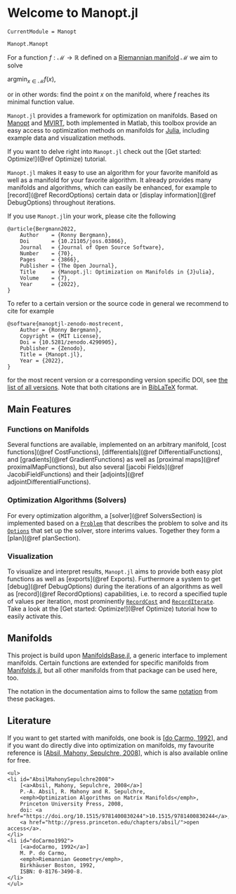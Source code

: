 # Welcome to Manopt.jl

```@meta
CurrentModule = Manopt
```

```@docs
Manopt.Manopt
```

For a function $f:\mathcal M → ℝ$ defined on a [Riemannian manifold](https://en.wikipedia.org/wiki/Riemannian_manifold) $\mathcal M$ we aim to solve

$\operatorname*{argmin}_{x ∈ \mathcal M} f(x),$

or in other words: find the point $x$ on the manifold, where $f$ reaches its minimal function value.

`Manopt.jl` provides a framework for optimization on manifolds.
Based on [Manopt](https://manopt.org) and
[MVIRT](https://ronnybergmann.net/mvirt/), both implemented in Matlab,
this toolbox provide an easy access to optimization methods on manifolds
for [Julia](https://julialang.org), including example data and visualization methods.

If you want to delve right into `Manopt.jl` check out the
[Get started: Optimize!](@ref Optimize) tutorial.

`Manopt.jl` makes it easy to use an algorithm for your favorite
manifold as well as a manifold for your favorite algorithm. It already provides
many manifolds and algorithms, which can easily be enhanced, for example to
[record](@ref RecordOptions) certain data or
[display information](@ref DebugOptions) throughout iterations.

If you use `Manopt.jl`in your work, please cite the following

```biblatex
@article{Bergmann2022,
    Author    = {Ronny Bergmann},
    Doi       = {10.21105/joss.03866},
    Journal   = {Journal of Open Source Software},
    Number    = {70},
    Pages     = {3866},
    Publisher = {The Open Journal},
    Title     = {Manopt.jl: Optimization on Manifolds in {J}ulia},
    Volume    = {7},
    Year      = {2022},
}
```

To refer to a certain version or the source code in general we recommend to cite for example

```biblatex
@software{manoptjl-zenodo-mostrecent,
    Author = {Ronny Bergmann},
    Copyright = {MIT License},
    Doi = {10.5281/zenodo.4290905},
    Publisher = {Zenodo},
    Title = {Manopt.jl},
    Year = {2022},
}
```

for the most recent version or a corresponding version specific DOI, see [the list of all versions](https://zenodo.org/search?page=1&size=20&q=conceptrecid:%224290905%22&sort=-version&all_versions=True).
Note that both citations are in [BibLaTeX](https://ctan.org/pkg/biblatex) format.

## Main Features

### Functions on Manifolds

Several functions are available, implemented on an arbitrary manifold, [cost functions](@ref CostFunctions), [differentials](@ref DifferentialFunctions), and [gradients](@ref GradientFunctions) as well as [proximal maps](@ref proximalMapFunctions), but also several [jacobi Fields](@ref JacobiFieldFunctions) and their [adjoints](@ref adjointDifferentialFunctions).

### Optimization Algorithms (Solvers)

For every optimization algorithm, a [solver](@ref SolversSection) is implemented based on a [`Problem`](@ref) that describes the problem to solve and its [`Options`](@ref) that set up the solver, store interims values. Together they
form a [plan](@ref planSection).

### Visualization

To visualize and interpret results, `Manopt.jl` aims to provide both easy plot functions as well as [exports](@ref Exports). Furthermore a system to get [debug](@ref DebugOptions) during the iterations of an algorithms as well as [record](@ref RecordOptions) capabilities, i.e. to record a specified tuple of values per iteration, most prominently [`RecordCost`](@ref) and
[`RecordIterate`](@ref). Take a look at the [Get started: Optimize!](@ref Optimize) tutorial how to easily activate this.

## Manifolds

This project is build upon [ManifoldsBase.jl](https://juliamanifolds.github.io/Manifolds.jl/stable/interface.html), a generic interface to implement manifolds. Certain functions are extended for specific manifolds from [Manifolds.jl](https://juliamanifolds.github.io/Manifolds.jl/stable/), but all other manifolds from that package can be used here, too.

The notation in the documentation aims to follow the same [notation](https://juliamanifolds.github.io/Manifolds.jl/stable/notation.html) from these packages.

## Literature

If you want to get started with manifolds, one book is [[do Carmo, 1992](#doCarmo1992)],
and if you want do directly dive into optimization on manifolds, my favourite reference is
[[Absil, Mahony, Sepulchre, 2008](#AbsilMahonySepulchre2008)], which is also available
online for free.

```@raw html
<ul>
<li id="AbsilMahonySepulchre2008">
    [<a>Absil, Mahony, Sepulchre, 2008</a>]
    P.-A. Absil, R. Mahony and R. Sepulchre,
    <emph>Optimization Algorithms on Matrix Manifolds</emph>,
    Princeton University Press, 2008,
    doi: <a href="https://doi.org/10.1515/9781400830244">10.1515/9781400830244</a>,
    <a href="http://press.princeton.edu/chapters/absil/">open access</a>.
</li>
<li id="doCarmo1992">
    [<a>doCarmo, 1992</a>]
    M. P. do Carmo,
    <emph>Riemannian Geometry</emph>,
    Birkhäuser Boston, 1992,
    ISBN: 0-8176-3490-8.
</li>
</ul>
```
